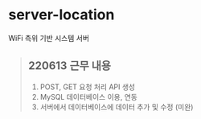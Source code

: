 # server-location
WiFi 측위 기반 시스템 서버

>## 220613 근무 내용
> 1. POST, GET 요청 처리 API 생성
> 2. MySQL 데이터베이스 이용, 연동
> 3. 서버에서 데이터베이스에 데이터 추가 및 수정 (미완)

